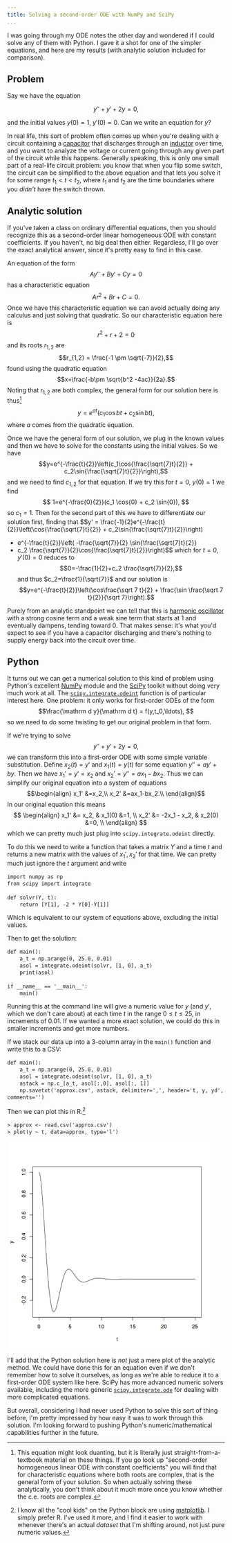 ```yaml
---
title: Solving a second-order ODE with NumPy and SciPy
...
```


I was going through my ODE notes the other day and wondered if I could solve any of them with Python. I gave it a shot for one of the simpler equations, and here are my results (with analytic solution included for comparison).

## Problem

Say we have the equation

$$ y'' + y' + 2y = 0, $$

and the initial values $y(0) = 1$, $y'(0)=0$. Can we write an equation for $y$?

In real life, this sort of problem often comes up when you're dealing with a circuit containing a [capacitor](http://en.wikipedia.org/wiki/Capacitor) that discharges through an [inductor](http://en.wikipedia.org/wiki/Inductor) over time, and you want to analyze the voltage or current going through any given part of the circuit while this happens.
Generally speaking, this is only one small part of a real-life circuit problem: you know that when you flip some switch, the circuit can be simplified to the above equation and that lets you solve it for some range $t_1 < t < t_2$, where $t_1$ and $t_2$ are the time boundaries where you *didn't* have the switch thrown.

## Analytic solution

If you've taken a class on ordinary differential equations, then you should recognize this as a second-order linear homogeneous ODE with constant coefficients.
If you haven't, no big deal then either.
Regardless, I'll go over the exact analytical answer, since it's pretty easy to find in this case.

An equation of the form $$ Ay''+By'+Cy=0 $$ has a characteristic equation $$Ar^2 + Br + C=0.$$
Once we have this characteristic equation we can avoid actually doing any calculus and just solving that quadratic.
So our characteristic equation here is $$r^2+r+2=0$$ and its roots $r_{1,2}$ are
$$r_{1,2} = \frac{-1 \pm \sqrt{-7}}{2},$$
found using the quadratic equation
$$x=\frac{-b\pm \sqrt{b^2 -4ac}}{2a}.$$
Noting that $r_{1,2}$ are both complex, the general form for our solution here is thus[^generalform]
$$y=e^{at}(c_1 \cos{bt} + c_2 \sin{bt}),$$
where $a$ comes from the quadratic equation.

[^generalform]: This equation might look duanting, but it is literally just straight-from-a-textbook material on these things. If you go look up "second-order homogeneous linear ODE with constant coefficients" you will find that for characteristic equations where both roots are complex, that is the general form of your solution. So when actually solving these analytically, you don't think about it much more once you know whether the c.e. roots are complex.

Once we have the general form of our solution, we plug in the known values
and then we have to solve for the constants using the initial values.
So we have
$$y=e^{-\frac{t}{2}}\left(c_1\cos{\frac{\sqrt{7}t}{2}} + c_2\sin{\frac{\sqrt{7}t}{2}}\right),$$
and we need to find $c_{1,2}$ for that equation.
If we try this for $t=0$, $y(0)=1$ we find
$$ 1=e^{-\frac{0}{2}}(c_1 \cos{0} + c_2 \sin{0}), $$
so $c_1=1$.
Then for the second part of this we have to differentiate our solution first, finding that
$$y' = \frac{-1}{2}e^{-\frac{t}{2}}\left(\cos{\frac{\sqrt{7}t}{2}} + c_2\sin{\frac{\sqrt{7}t}{2}}\right)
+ e^{-\frac{t}{2}}\left( -\frac{\sqrt{7}}{2} \sin{\frac{\sqrt{7}t}{2}}
+ c_2 \frac{\sqrt{7}}{2}\cos{\frac{\sqrt{7}t}{2}}\right)$$
which for $t=0$, $y'(0)=0$ reduces to $$0=-\frac{1}{2}+c_2 \frac{\sqrt{7}}{2},$$
and thus $c_2=\frac{1}{\sqrt{7}}$ and our solution is
$$y=e^{-\frac{t}{2}}\left(\cos\frac{\sqrt 7 t}{2} + \frac{\sin \frac{\sqrt 7 t}{2}}{\sqrt 7}\right).$$

Purely from an analytic standpoint we can tell that this is [harmonic oscillator](http://en.wikipedia.org/wiki/Harmonic_oscillator) with a strong cosine term and a weak sine term that starts at 1 and eventually dampens, tending toward 0.
That makes sense: it's what you'd expect to see if you have a capacitor discharging and there's nothing to supply energy back into the circuit over time.

## Python

It turns out we can get a numerical solution to this kind of problem using Python's excellent [NumPy](http://www.numpy.org/) module and the [SciPy](http://scipy.org/) toolkit without doing very much work at all.
The [`scipy.integrate.odeint`](http://docs.scipy.org/doc/scipy/reference/integrate.html) function is of particular interest here.
One problem: it only works for first-order ODEs of the form
$$\frac{\mathrm d y}{\mathrm d t} = f(y,t_0,\ldots), $$
so we need to do some twisting to get our original problem in that form.

If we're trying to solve
$$ y'' + y' + 2y = 0, $$
we can transform this into a first-order ODE with some simple variable substitution.
Define $x_2(t)=y'$ and $x_1(t)=y(t)$ for some equation $y'' =ay'+by$. Then we have $x_1'=y'=x_2$ and $x_2'=y''=ax_1-bx_2$.
Thus we can simplify our original equation into a system of equations
$$\begin{align}
x_1' &=x_2,\\
x_2' &=ax_1-bx_2.\\
\end{align}$$
In our original equation this means
$$ \begin{align}
x_1' &= x_2, & x_1(0) &=1, \\
x_2' &= -2x_1 - x_2, & x_2(0) &=0, \\
\end{align} $$
which we can pretty much just plug into `scipy.integrate.odeint` directly.

To do this we need to write a function that takes a matrix $Y$ and a time $t$ and returns a new matrix with the values of $x_1', x_2'$ for that time.
We can pretty much just ignore the $t$ argument and write

``` {.sourceCode .python}
import numpy as np
from scipy import integrate

def solvr(Y, t):
    return [Y[1], -2 * Y[0]-Y[1]]
```

Which is equivalent to our system of equations above, excluding the initial values.

Then to get the solution:

``` {.sourceCode .python}
def main():
    a_t = np.arange(0, 25.0, 0.01)
    asol = integrate.odeint(solvr, [1, 0], a_t)
    print(asol)

if __name__ == '__main__':
    main()
```

Running this at the command line will give a numeric value for $y$ (and $y'$, which we don't care about) at each time $t$ in the range $0 \leq t \leq 25$, in increments of 0.01.
If we wanted a more exact solution, we could do this in smaller increments and get more numbers.

If we stack our data up into a 3-column array in the `main()` function and write this to a CSV:

``` {.sourceCode .python}
def main():
    a_t = np.arange(0, 25.0, 0.01)
    asol = integrate.odeint(solvr, [1, 0], a_t)
    astack = np.c_[a_t, asol[:,0], asol[:, 1]]
    np.savetxt('approx.csv', astack, delimiter=',', header='t, y, yd', comments='')
```

Then we can plot this in R.[^plotting]

[^plotting]: I know all the "cool kids" on the Python block are using [matplotlib](http://matplotlib.org/). I simply prefer R. I've used it more, and I find it easier to work with whenever there's an actual *dataset* that I'm shifting around, not just pure numeric values.

``` {.sourceCode .R}
> approx <- read.csv('approx.csv')
> plot(y ~ t, data=approx, type='l')
```

![](/images/python-ode-blog.png)

I'll add that the Python solution here is *not* just a mere plot of the analytic method. We could have done this for an equation even if we don't remember how to solve it ourselves, as long as we're able to reduce it to a first-order ODE system like here. SciPy has more advanced numeric solvers available, including the more generic [`scipy.integrate.ode`](http://docs.scipy.org/doc/scipy-0.13.0/reference/generated/scipy.integrate.ode.html) for dealing with more complicated equations.

But overall, considering I had never used Python to solve this sort of thing before, I'm pretty impressed by how easy it was to work through this solution. I'm looking forward to pushing Python's numeric/mathematical capabilities further in the future.
